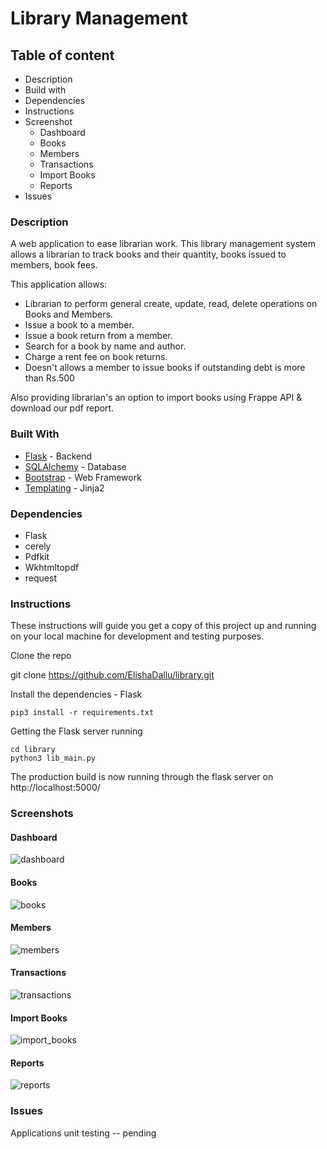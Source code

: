 # **Library Management**


## Table of content
- Description
- Build with
- Dependencies
- Instructions
- Screenshot
  - Dashboard
  - Books
  - Members
  - Transactions
  - Import Books
  - Reports
- Issues



### **Description**

A web application to ease librarian work.
This library management system allows a librarian to track books and their quantity, books issued to members, book fees.

This application allows:

- Librarian to perform general create, update, read, delete operations on Books and Members.
- Issue a book to a member.
- Issue a book return from a member.
- Search for a book by name and author.
- Charge a rent fee on book returns.
- Doesn't allows a member to issue books if outstanding debt is more than Rs.500

Also providing librarian's an option to import books using Frappe API & download our pdf report.

### Built With

- [Flask](https://flask.palletsprojects.com/en/2.0.x/http:// "Flask") - Backend
- [SQLAlchemy](http://https://flask-sqlalchemy.palletsprojects.com/en/2.x/quickstart/ "SQLAlchemy") - Database
- [Bootstrap](http://https://getbootstrap.com/docs/4.0/getting-started/introduction/ "Bootstrap") - Web Framework
- [Templating](http://https://flask.palletsprojects.com/en/1.1.x/templating/ "Templating") - Jinja2


### **Dependencies**

- Flask
- cerely
- Pdfkit
- Wkhtmltopdf
- request

### **Instructions**

These instructions will guide you get a copy of this project up and running on your local machine for development and testing purposes.

Clone the repo

git clone https://github.com/ElishaDallu/library.git

Install the dependencies -  Flask

    pip3 install -r requirements.txt

Getting the Flask server running

    cd library
    python3 lib_main.py

The production build is now running through the flask server on http://localhost:5000/


### **Screenshots**

#### Dashboard

![dashboard](https://user-images.githubusercontent.com/54392846/120594870-2cf31f00-c45f-11eb-9f51-7b9bf79ce059.png)

#### Books

![books](https://user-images.githubusercontent.com/54392846/120306719-c1d70a80-c2ef-11eb-9d59-09d083da287e.png)


#### Members

![members](https://user-images.githubusercontent.com/54392846/120306732-c6032800-c2ef-11eb-9962-ed9113721cb9.png)


#### Transactions

![transactions](https://user-images.githubusercontent.com/54392846/120594425-8f97eb00-c45e-11eb-80dd-dbb87f5653b4.png)

#### Import Books

![import_books](https://user-images.githubusercontent.com/54392846/120306729-c4d1fb00-c2ef-11eb-919d-fd33073ac779.png)

#### Reports

![reports](https://user-images.githubusercontent.com/54392846/120594465-9aeb1680-c45e-11eb-8858-e85252133ede.png)


### **Issues**

Applications unit testing -- pending


